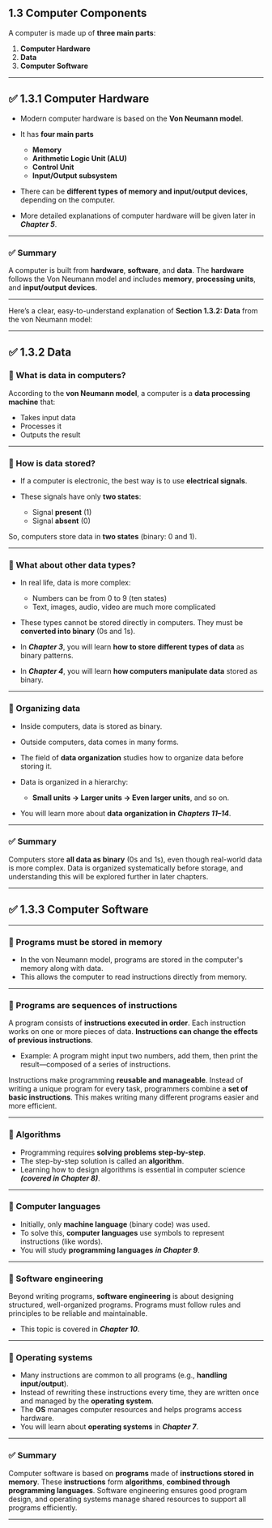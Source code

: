 ## **1.3 Computer Components**

A computer is made up of **three main parts**:

1. **Computer Hardware**
2. **Data**
3. **Computer Software**

---

## ✅ **1.3.1 Computer Hardware**

* Modern computer hardware is based on the **Von Neumann model**.
* It has **four main parts** 

  * **Memory**
  * **Arithmetic Logic Unit (ALU)**
  * **Control Unit**
  * **Input/Output subsystem**
* There can be **different types of memory and input/output devices**, depending on the computer.
* More detailed explanations of computer hardware will be given later in ***Chapter 5***.

---

### ✅ **Summary**

A computer is built from **hardware**, **software**, and **data**. The **hardware** follows the Von Neumann model and includes **memory**, **processing units**, and **input/output devices**.

---
Here’s a clear, easy-to-understand explanation of **Section 1.3.2: Data** from the von Neumann model:

---

## ✅ **1.3.2 Data**

### 📌 What is data in computers?

According to the **von Neumann model**, a computer is a **data processing machine** that:

* Takes input data
* Processes it
* Outputs the result

---

### 📌 How is data stored?

* If a computer is electronic, the best way is to use **electrical signals**.
* These signals have only **two states**:

  * Signal **present** (1)
  * Signal **absent** (0)

So, computers store data in **two states** (binary: 0 and 1).

---

### 📌 What about other data types?

* In real life, data is more complex:

  * Numbers can be from 0 to 9 (ten states)
  * Text, images, audio, video are much more complicated

* These types cannot be stored directly in computers. They must be **converted into binary** (0s and 1s).

* In ***Chapter 3***, you will learn **how to store different types of data** as binary patterns.
* In ***Chapter 4***, you will learn **how computers manipulate data** stored as binary.

---

### 📌 Organizing data

* Inside computers, data is stored as binary.
* Outside computers, data comes in many forms.
* The field of **data organization** studies how to organize data before storing it.
* Data is organized in a hierarchy:

  * **Small units → Larger units → Even larger units**, and so on.
* You will learn more about **data organization in** ***Chapters 11–14***.

---

### ✅ **Summary**

Computers store **all data as binary** (0s and 1s), even though real-world data is more complex. Data is organized systematically before storage, and understanding this will be explored further in later chapters.

---

## ✅ **1.3.3 Computer Software**


---

### 📌 Programs must be stored in memory

* In the von Neumann model, programs are stored in the computer's memory along with data.
* This allows the computer to read instructions directly from memory.

---

### 📌 Programs are sequences of instructions

A program consists of **instructions executed in order**. Each instruction works on one or more pieces of data. **Instructions can change the effects of previous instructions**.
* Example: A program might input two numbers, add them, then print the result—composed of a series of instructions.


Instructions make programming **reusable and manageable**. Instead of writing a unique program for every task, programmers combine a **set of basic instructions**. This makes writing many different programs easier and more efficient.

---

### 📌 Algorithms

* Programming requires **solving problems step-by-step**.
* The step-by-step solution is called an **algorithm**.
* Learning how to design algorithms is essential in computer science ***(covered in Chapter 8)***.

---

### 📌 Computer languages

* Initially, only **machine language** (binary code) was used.
* To solve this, **computer languages** use symbols to represent instructions (like words).
* You will study **programming languages** ***in Chapter 9***.

---

### 📌 Software engineering

Beyond writing programs, **software engineering** is about designing structured, well-organized programs. Programs must follow rules and principles to be reliable and maintainable.
* This topic is covered in ***Chapter 10***.

---

### 📌 Operating systems

* Many instructions are common to all programs (e.g., **handling input/output**).
* Instead of rewriting these instructions every time, they are written once and managed by the **operating system**.
* The **OS** manages computer resources and helps programs access hardware.
* You will learn about **operating systems** in ***Chapter 7***.

---

### ✅ **Summary**

Computer software is based on **programs** made of **instructions stored in memory**. These **instructions** form **algorithms**, **combined through programming languages**. Software engineering ensures good program design, and operating systems manage shared resources to support all programs efficiently.

---



